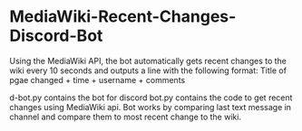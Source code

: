 # MediaWiki-Recent-Changes-Discord-Bot

Using the MediaWiki API, the bot automatically gets recent changes to the wiki every 10 seconds and outputs a line with the following format: Title of pgae changed + time + username + comments

d-bot.py contains the bot for discord
bot.py contains the code to get recent changes using MediaWiki api.
Bot works by comparing last text message in channel and compare them to most recent change to the wiki.
